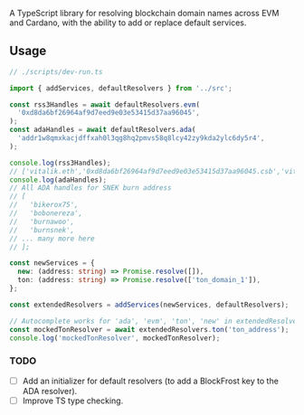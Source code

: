 A TypeScript library for resolving blockchain domain names across EVM and Cardano, with the ability to add or replace default services.

## Usage
```typescript
// ./scripts/dev-run.ts

import { addServices, defaultResolvers } from '../src';

const rss3Handles = await defaultResolvers.evm(
  '0xd8da6bf26964af9d7eed9e03e53415d37aa96045',
);
const adaHandles = await defaultResolvers.ada(
  'addr1w8qmxkacjdffxah0l3qg8hq2pmvs58q8lcy42zy9kda2ylc6dy5r4',
);

console.log(rss3Handles);
// ['vitalik.eth','0xd8da6bf26964af9d7eed9e03e53415d37aa96045.csb','vitalik.eth', 'vitalik.lens']
console.log(adaHandles);
// All ADA handles for SNEK burn address
// [
//   'bikerox75',
//   'bobonereza',
//   'burnawoo',
//   'burnsnek',
// ... many more here
// ];

const newServices = {
  new: (address: string) => Promise.resolve([]),
  ton: (address: string) => Promise.resolve(['ton_domain_1']),
};

const extendedResolvers = addServices(newServices, defaultResolvers);

// Autocomplete works for 'ada', 'evm', 'ton', 'new' in extendedResolvers object
const mockedTonResolver = await extendedResolvers.ton('ton_address');
console.log('mockedTonResolver', mockedTonResolver);

```

### TODO
- [ ] Add an initializer for default resolvers (to add a BlockFrost key to the ADA resolver).
- [ ] Improve TS type checking.
